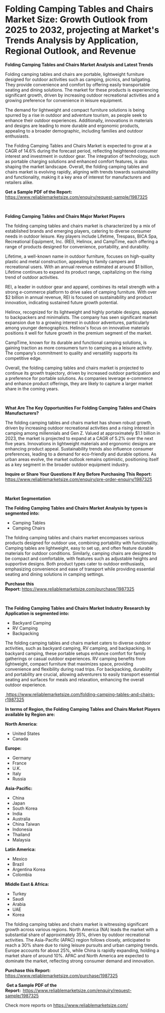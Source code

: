 <p><h1>Folding Camping Tables and Chairs Market Size: Growth Outlook from 2025 to 2032, projecting at Market's Trends Analysis by Application, Regional Outlook, and Revenue</h1></p><p><strong>Folding Camping Tables and Chairs Market Analysis and Latest Trends</strong></p>
<p><p>Folding camping tables and chairs are portable, lightweight furniture designed for outdoor activities such as camping, picnics, and tailgating. They provide convenience and comfort by offering easily transportable seating and dining solutions. The market for these products is experiencing significant growth, driven by increasing outdoor recreational activities and a growing preference for convenience in leisure equipment. </p><p>The demand for lightweight and compact furniture solutions is being spurred by a rise in outdoor and adventure tourism, as people seek to enhance their outdoor experiences. Additionally, innovations in materials and designs are leading to more durable and ergonomic products, appealing to a broader demographic, including families and outdoor enthusiasts.</p><p>The Folding Camping Tables and Chairs Market is expected to grow at a CAGR of 14.6% during the forecast period, reflecting heightened consumer interest and investment in outdoor gear. The integration of technology, such as portable charging solutions and enhanced comfort features, is also shaping the market landscape. Overall, the folding camping tables and chairs market is evolving rapidly, aligning with trends towards sustainability and functionality, making it a key area of interest for manufacturers and retailers alike.</p></p>
<p><strong>Get a Sample PDF of the Report:&nbsp;</strong> <a href="https://www.reliablemarketsize.com/enquiry/request-sample/1987325?utm_campaign=2462&utm_medium=2&utm_source=Github&utm_content=ia&utm_term=05042025&utm_id=folding-camping-tables-and-chairs">https://www.reliablemarketsize.com/enquiry/request-sample/1987325</a></p>
<p>&nbsp;</p>
<p><strong>Folding Camping Tables and Chairs Major Market Players</strong></p>
<p><p>The folding camping tables and chairs market is characterized by a mix of established brands and emerging players, catering to diverse consumer needs in outdoor leisure. Key players include Lifetime, Trespass, BICA Spa, Recreational Equipment, Inc. (REI), Helinox, and CampTime, each offering a range of products designed for convenience, portability, and durability.</p><p>Lifetime, a well-known name in outdoor furniture, focuses on high-quality plastic and metal construction, appealing to family campers and recreational users. With an annual revenue estimated at around $1 billion, Lifetime continues to expand its product range, capitalizing on the rising trend of outdoor activities.</p><p>REI, a leader in outdoor gear and apparel, combines its retail strength with a strong e-commerce platform to drive sales of camping furniture. With over $2 billion in annual revenue, REI is focused on sustainability and product innovation, indicating sustained future growth potential.</p><p>Helinox, recognized for its lightweight and highly portable designs, appeals to backpackers and minimalists. The company has seen significant market expansion due to a growing interest in outdoor adventures, particularly among younger demographics. Helinox's focus on innovative materials positions it well for future growth in the premium segment of the market.</p><p>CampTime, known for its durable and functional camping solutions, is gaining traction as more consumers turn to camping as a leisure activity. The company’s commitment to quality and versatility supports its competitive edge.</p><p>Overall, the folding camping tables and chairs market is projected to continue its growth trajectory, driven by increased outdoor participation and a preference for portable solutions. As companies leverage e-commerce and enhance product offerings, they are likely to capture a larger market share in the coming years.</p></p>
<p>&nbsp;</p>
<p><strong>What Are The Key Opportunities For Folding Camping Tables and Chairs Manufacturers?</strong></p>
<p><p>The folding camping tables and chairs market has shown robust growth, driven by increasing outdoor recreational activities and a rising interest in camping among millennials and Gen Z. Valued at approximately $1.1 billion in 2023, the market is projected to expand at a CAGR of 5.2% over the next five years. Innovations in lightweight materials and ergonomic designs are enhancing product appeal. Sustainability trends also influence consumer preferences, leading to a demand for eco-friendly and durable options. As urban areas evolve, the market outlook remains optimistic, positioning itself as a key segment in the broader outdoor equipment industry.</p></p>
<p><strong>Inquire or Share Your Questions If Any Before Purchasing This Report:</strong> <a href="https://www.reliablemarketsize.com/enquiry/pre-order-enquiry/1987325?utm_campaign=2462&utm_medium=2&utm_source=Github&utm_content=ia&utm_term=05042025&utm_id=folding-camping-tables-and-chairs">https://www.reliablemarketsize.com/enquiry/pre-order-enquiry/1987325</a></p>
<p>&nbsp;</p>
<p><strong>Market Segmentation</strong></p>
<p><strong>The Folding Camping Tables and Chairs Market Analysis by types is segmented into:</strong></p>
<p><ul><li>Camping Tables</li><li>Camping Chairs</li></ul></p>
<p><p>The folding camping tables and chairs market encompasses various products designed for outdoor use, combining portability with functionality. Camping tables are lightweight, easy to set up, and often feature durable materials for outdoor conditions. Similarly, camping chairs are designed to be compact and comfortable, with features such as adjustable heights and supportive designs. Both product types cater to outdoor enthusiasts, emphasizing convenience and ease of transport while providing essential seating and dining solutions in camping settings.</p></p>
<p><strong>Purchase this Report:&nbsp;</strong><a href="https://www.reliablemarketsize.com/purchase/1987325?utm_campaign=2462&utm_medium=2&utm_source=Github&utm_content=ia&utm_term=05042025&utm_id=folding-camping-tables-and-chairs">https://www.reliablemarketsize.com/purchase/1987325</a></p>
<p>&nbsp;</p>
<p><strong>The Folding Camping Tables and Chairs Market Industry Research by Application is segmented into:</strong></p>
<p><ul><li>Backyard Camping</li><li>RV Camping</li><li>Backpacking</li></ul></p>
<p><p>The folding camping tables and chairs market caters to diverse outdoor activities, such as backyard camping, RV camping, and backpacking. In backyard camping, these portable setups enhance comfort for family gatherings or casual outdoor experiences. RV camping benefits from lightweight, compact furniture that maximizes space, providing convenience and flexibility during road trips. For backpacking, durability and portability are crucial, allowing adventurers to easily transport essential seating and surfaces for meals and relaxation, enhancing the overall outdoor experience.</p></p>
<p><a href="https://www.reliablemarketsize.com/folding-camping-tables-and-chairs-r1987325?utm_campaign=2462&utm_medium=2&utm_source=Github&utm_content=ia&utm_term=05042025&utm_id=folding-camping-tables-and-chairs">&nbsp;https://www.reliablemarketsize.com/folding-camping-tables-and-chairs-r1987325</a></p>
<p><strong>In terms of Region, the Folding Camping Tables and Chairs Market Players available by Region are:</strong></p>
<p>
    <p> <strong> North America: </strong>
        <ul>
            <li>United States</li>
            <li>Canada</li>
        </ul>
        </p> 
    <p> <strong> Europe: </strong>
        <ul>
            <li>Germany</li>
            <li>France</li>
            <li>U.K.</li>
            <li>Italy</li>
            <li>Russia</li>
        </ul>
        </p> 
    <p> <strong> Asia-Pacific: </strong>
        <ul>
            <li>China</li>
            <li>Japan</li>
            <li>South Korea</li>
            <li>India</li>
            <li>Australia</li>
            <li>China Taiwan</li>
            <li>Indonesia</li>
            <li>Thailand</li>
            <li>Malaysia</li>
        </ul>
        </p> 
    <p> <strong> Latin America: </strong>
        <ul>
            <li>Mexico</li>
            <li>Brazil</li>
            <li>Argentina Korea</li>
            <li>Colombia</li>
        </ul>
        </p> 
    <p> <strong> Middle East & Africa: </strong>
        <ul>
            <li>Turkey</li>
            <li>Saudi</li>
            <li>Arabia</li>
            <li>UAE</li>
            <li>Korea</li>
        </ul>
    </p>
    </p>
<p><p>The folding camping tables and chairs market is witnessing significant growth across various regions. North America (NA) leads the market with a substantial share of approximately 35%, driven by outdoor recreational activities. The Asia-Pacific (APAC) region follows closely, anticipated to reach a 30% share due to rising leisure pursuits and urban camping trends. Europe accounts for about 25%, while China is rapidly expanding, holding a market share of around 10%. APAC and North America are expected to dominate the market, reflecting strong consumer demand and innovation.</p></p>
<p><strong>Purchase this Report: </strong><a href="https://www.reliablemarketsize.com/purchase/1987325?utm_campaign=2462&utm_medium=2&utm_source=Github&utm_content=ia&utm_term=05042025&utm_id=folding-camping-tables-and-chairs">https://www.reliablemarketsize.com/purchase/1987325</a></p>
<p>&nbsp;<strong>Get a Sample PDF of the Report:&nbsp;&nbsp;</strong><a href="https://www.reliablemarketsize.com/enquiry/request-sample/1987325?utm_campaign=2462&utm_medium=2&utm_source=Github&utm_content=ia&utm_term=05042025&utm_id=folding-camping-tables-and-chairs">https://www.reliablemarketsize.com/enquiry/request-sample/1987325</a></p>
<p><strong></strong></p>
<p>Check more reports on <a href="https://www.reliablemarketsize.com/?utm_campaign=2462&utm_medium=2&utm_source=Github&utm_content=ia&utm_term=05042025&utm_id=folding-camping-tables-and-chairs">https://www.reliablemarketsize.com/</a></p>